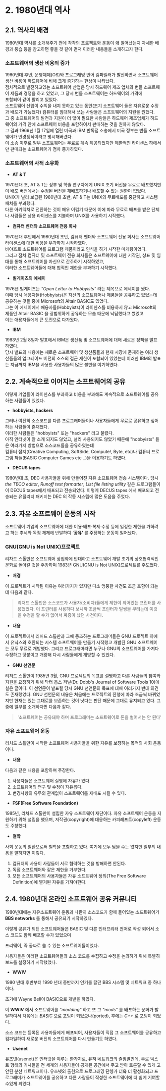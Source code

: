 # 2. 1980년대 역사

## 2.1. 역사의 배경

1980년대 역사를 소개해주기 전에 각각의 프로젝트와 운동이 왜 일어났는지 자세한 배경과 풍습 등을 참고하면 좋을 것 같아 먼저 이러한 내용들을 소개하고자 한다.

### 소프트웨어의 생산 비용의 증가

1960년대 후반, 운영체제(OS)와 프로그래밍 언어 컴파일러가 발전하면서 소프트웨어 생산 비용이 하드웨어에 비해 크게 증가하는 현상이 나타났다.<br>
점차적으로 발전하고있는 소프트웨어 산업은 당시 하드웨어 제조 업체의 번들 소프트웨어 제품과 경쟁을 하고 있었고, 그 당시 번들 소프트웨어는 하드웨어의 가격에<br>
포함되어 같이 팔리고 있었다.<br>
소프트웨어 산업이 수익을 내지 못하고 있는 동안(초기 소프트웨어 들은 자유로운 수정과 배포가 가능했다) 컴퓨터를 임대해서 쓰는 사람들은 소프트웨어의 지원을 원했다. <br>
그 중 소프트웨어의 발전과 지원이 더 많이 필요한 사람들은 하드웨어 제조업체가 하드웨어의 가격 안에 소프트웨어 비용을 포함하여서 판매하는 것을 원하지 않았다.<br>
그 결과 1969년 1월 17일에 열린 미국과 IBM 반독점 소송에서 미국 정부는 번들 소프트웨어가 반경쟁적이라고 명시해버렸다.<br>
이 소송 이후로 일부 소프트웨어는 무료로 계속 제공되었지만 제한적인 라이센스 하에서만 판매되는 소프트웨어가 점차 증가하였다.<br>


### 소프트웨어의 사적 소유화

* __AT & T__

1970년대 초, AT & T는 정부 및 학술 연구자에게 UNIX 초기 버전을 무료로 배포했지만 이 배포 버전에서는 수정된 버전을 재배포하거나 배포할 수 있는 권한이 없었다.<br>
UNIX가 널리 보급된 1980년대 초반, AT & T는 UNIX의 무료배포를 중단하고 시스템 패치를 부과했다.<br>
다른 아키텍처로 전환하는 것이 매우 어렵기 때문에 이에 따라 무료로 배포를 받은 단체나 사람들은 상용 라이센스를 지불하며 UNIX를 사용하기 시작했다.<br>

* __컴퓨터 벤더와 소프트웨어 전용 회사__

1970년대 후반에서 1980년대 초반, 컴퓨터 벤더와 소프트웨어 전용 회사는 소프트웨어 라이센스에 대한 비용을 부과하기 시작하였다.<br>
바야흐로 소프트웨어를 프로그램 제품이라고 인식을 하기 시작한 마케팅이었다.<br>
그리고 점차 컴퓨터 및 소프트웨어 전용 회사들은 소프트웨어에 대한 저작권, 상표 및 임대를 통해 소프트웨어를 자신으로 간주하기 시작하였고,<br>
이러한 소프트웨어들에 대해 법적인 제한을 부과하기 시작했다.<br>

*  __빌게이츠의 에세이__

1976년 빌게이츠는 _"Open Letter to Hobbyists"_ 라는 제목으로 에세이를 썼다.<br>
이때 당시 애용자들(Hobbyists)은 자신의 소프트웨어나 제품들을 공유하고 있었는데 공유하는 것들 중에 Microsoft의 Altair BASIC도 있었다.<br>
그는 이 에세이에서 애용자들(Hobbyists)이 라이센스를 비용하지 않고 Microsoft의 제품인 Altair BASIC 을 광범위하게 공유하는 모습 때문에 낙담했다고 썼었고<br>
이는 애용자들에게 큰 도전으로 다가왔다.<br>

* __IBM__

1983년 2월 8일자 발표에서 IBM은 생산품 및 소프트웨어에 대해 새로운 정책을 발표하였다.<br>
당시 발표의 내용에는 새로운 소프트웨어 및 생산품들과 현재 시장에 존재하는 여러 생산품들의 업그레이드 버전의 소스의 접근 제한이 포함되어 있었는데
이러한 IBM의 발표는 지금까지 IBM을 사용한 사용자들의 많은 불만을 야기하였다. <br>


## 2.2. 계속적으로 이어지는 소프트웨어의 공유

이렇게 기업들이 라이센스를 부과하고 비용을 부과해도 계속적으로 소프트웨어를 공유하는 사람들이 있었다.

* __hobbyists, hackers__

그러나 여전히 소스코드를 다른 프로그래머들이나 사용자들에게 무료로 공유하고 싶어하는 사람들이 존재했다. <br>
이러한 사람들은 "hobbyists" 또는 "hackers" 라고 불렸다.<br>
아직 인터넷이 잘 소개 되지도 않았고, 널리 사용되지도 않았기 때문에 "hobbyists" 들은 여러가지 방법으로 소스코드들을 공유하였는데 <br>
컴퓨터 잡지(Creative Computing, SoftSide, Compute!, Byte, etc)나 컴퓨터 프로그램 책들(BASIC Computer Games etc ..)을 이용하기도 하였다.<br>

* __DECUS tapes__

1980년대 초, DEC 사용자들을 위해 만들어진 자유 소프트웨어 전송 시스템이다.
당시 _the TECO editor_, _Runoff text formatter_, _List file listing utility_ 같은 프로그램들이 이 DECUS tapes에서 배포되고 전송되었다.
이렇게 DECUS tapes 에서 배포되고 전송되는 유틸리티 패키지는 DEC 의 작동 시스템에 많은 도움을 주었다.


## 2.3. 자유 소프트웨어 운동의 시작

소프트웨어 기업의 소프트웨어에 대한 이용·배포·복제·수정 등에 일정한 제한을 가하려고 하는 추세와 독점 체제에 반발하여 __‘공유’__ 를 주장하는 운동이 일어났다.<br>

### GNU(GNU is Not UNIX)프로젝트

리차드 스톨만은 소프트웨어 상업화에 반대하고 소프트웨어 개발 초기의 상호협력적인 문화로 돌아갈 것을 주장하며 1983년 GNU(GNU is Not UNIX)프로젝트를 주도했다. <br>

* __배경__

이 프로젝트가 시작된 이유는 여러가지가 있지만 다소 엉뚱한 사건도 조금 포함이 되는데 다음과 같다.<br>

> 리처드 스톨만은 소스코드가 사용자(소비자)들에게 제한이 되어있는 프린터를 사용했었다.
이 프린터를 사용하다 보니까 조금씩 프린터가 말썽을 부리는데 이것을 수정을 할 수가 없어서 짜증이 났던 사건이다.

* __내용__

이 프로젝트에서 리처드 스톨만과 그에 동조하는 프로그래머들은 GNU 프로젝트 하에서 유닉스와 호환되는 시스템 소프트웨어를 만들기 시작했고 개발된 GNU 소프트웨어는 모두 무료로 개방했다.
그리고 프로그래머라면 누구나 GNU의 소프트웨어를 가져다 수정하고 덧붙이고 개량해 다시 사람들에게 개방할 수 있었다.<br>

* __GNU 선언문__

리처드 스톨만이 1985년 3월, GNU 프로젝트의 목표를 설명하고 다른 사람들의 참여와 지원을 요청하기 위해 닥터 돕스 저널(Dr. Dobb's Journal of Software Tools 10)에 실은 글이다.
이 선언문이 발표될 당시 GNU 선언문의 목표에 대해 여러가지 반대 의견도 존재했었다.
GNU 선언문의 내용은 처음에는 프로젝트의 진행에 따라 조금씩 바뀌었지만 현재는 있는 그대로를 보존하는 것이 낫다는 판단 때문에 그대로 유지되고 있다.
그 중에 일부를 소개하자면 다음과 같다.

> ‘소프트웨어는 공유돼야 하며 프로그래머는 소프트웨어로 돈을 벌어서는 안 된다’

### 자유 소프트웨어 운동

리처드 스톨만이 시작한 소프트웨어 사용자들을 위한 자유를 보장하는 목적의 사회 운동이다.

* __내용__

다음과 같은 내용을 포함하며 주장한다.

1. 사용자들은 소프트웨어 실행에 자유가 있다
2. 소프트웨어의 연구 및 수정이 자유롭다.
3. 변경사항의 유무의 관계없이 소프트웨어를 재배포 시킬 수 있다.

* __FSF(Free Software Foundation)__

1985년, 리처드 스톨만이 설립한 자유 소프트웨어 재단이다.
자유 소프트웨어 운동을 지원하기 위해 설립을 했으며, 저작권(copyright)에 대응하는 카피레프트(copyleft) 운동도 주창했다.

* __철학__

사회 운동의 일환으로써 철학을 포함하고 있다.
여기에 모두 담을 수는 없지만 일부의 내용을 말하자면 이렇다.

1. 컴퓨터의 사용이 사람들이 서로 협력하는 것을 방해하면 안된다.
2. 독점 소프트웨어와 같은 제한을 거부한다.
3. 모든 소프트웨어의 사용자들은 자유 소프트웨어 정의(The Free Software Definition)에 열거된 자유를 가져야한다.


## 2.4. 1980년대 온라인 소프트웨어 공유 커뮤니티

1980년대에는 자유소프트웨어 운동과 나란히 소스코드가 함께 들어있는 소프트웨어가 __BBS networks__ 를 통해서 공유되기 시작하였다.

이렇게 공유가 되던 소프트웨어들은 BASIC 및 다른 인터프리터 언어로 작성 되어서 소스 코드도 함께 배포할 수가 있었으며

프리웨어, 즉 공짜로 쓸 수 있는 소프트웨어들이었다.

사용자들은 이러한 소프트웨어들의 소스 코드를 수집하고 수정을 논의하기 위해 특별히 보드를 설정하기 시작했었다.

* __WWIV__

1980 년대 후반부터 1990 년대 중반까지 인기를 끌던 BBS 시스템 및 네트워크 중 하나이다.

초기에 Wayne Bell이 BASIC으로 개발을 하였다.

이 __WWIV__ 에서 소프트웨어를 _"modding"_ 하고 또 그 _"mods"_ 를 배포하는 문화가 발달하여서 처음에는 _BASIC_ 으로 포팅이 되었으나(ported), 후에는 _C++_ 로 포팅이 되었다.

소스 코드는 등록된 사용자들에게 배포되어, 사용자들이 직접 그 소프트웨어를 공유하고 컴파일하여 새로운 버전의 소프트웨어를 다시 만들기도 하였다.

* __Usenet__

유즈넷(usenet)은 인터넷을 이루는 한가지로, 유저 네트워크의 줄임말인데,
주로 텍스트 형태의 기사들을 전 세계의 사용자들이 공개된 공간에서 주고 받아 토론할 수 있게 고안된 분산 네트워크이다.
유즈넷의 출현으로 프로그래밍 단쳉가 더욱 더 활성화되고 프로그래머가 소프트웨어를 공유하고 다른 사람들이 작성한 소프트웨어에 더 쉽게 기여할 수있게 되었다.
